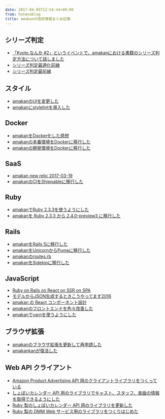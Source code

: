 ```yaml
---
date: 2017-04-05T13:54:44+09:00
from: hatenablog
title: amakanの技術情報まとめ記事
---
```


<h2>シリーズ判定</h2>

<ul>
<li><a href="http://r7kamura.hatenablog.com/entry/2016/08/21/231405">「Kyoto.なんか #2」というイベントで、amakanにおける書籍のシリーズ判定方法について話しました</a></li>
<li><a href="http://r7kamura.hatenablog.com/entry/2016/09/12/171239">シリーズ判定最適化前線</a></li>
<li><a href="http://r7kamura.hatenablog.com/entry/2017/03/30/084737">シリーズ判定最前線</a></li>
</ul>


<h2>スタイル</h2>

<ul>
<li><a href="http://r7kamura.hatenablog.com/entry/2017/04/02/052050">amakanのUIを変更した</a></li>
<li><a href="http://r7kamura.hatenablog.com/entry/2017/01/27/233745">amakanにstylelintを導入した</a></li>
</ul>


<h2>Docker</h2>

<ul>
<li><a href="http://r7kamura.hatenablog.com/entry/2017/01/02/223425">amakanをDocker化した感想</a></li>
<li><a href="http://r7kamura.hatenablog.com/entry/2016/12/26/041931">amakanの本番環境をDockerに移行した</a></li>
<li><a href="http://r7kamura.hatenablog.com/entry/2016/12/21/010420">amakanの開発環境をDockerに移行した</a></li>
</ul>


<h2>SaaS</h2>

<ul>
<li><a href="http://r7kamura.hatenablog.com/entry/2017/03/20/233426">amakan new relic 2017-03-19</a></li>
<li><a href="http://r7kamura.hatenablog.com/entry/2017/01/14/143025">amakanのCIをShippableに移行した</a></li>
</ul>


<h2>Ruby</h2>

<ul>
<li><a href="http://r7kamura.hatenablog.com/entry/2016/12/09/201115">amakanでRuby 2.3.3を使うようにした</a></li>
<li><a href="http://r7kamura.hatenablog.com/entry/2016/12/10/221600">amakanを Ruby 2.3.3 から 2.4.0-preview3 に移行した</a></li>
</ul>


<h2>Rails</h2>

<ul>
<li><a href="http://r7kamura.hatenablog.com/entry/2016/12/10/045755">amakanをRails 5に移行した</a></li>
<li><a href="http://r7kamura.hatenablog.com/entry/2016/12/08/001413">amakanをUnicornからPumaに移行した</a></li>
<li><a href="http://r7kamura.hatenablog.com/entry/2017/04/04/224037">amakanのroutes.rb</a></li>
<li><a href="http://r7kamura.hatenablog.com/entry/2016/12/18/212642">amakanをSidekiqに移行した</a></li>
</ul>


<h2>JavaScript</h2>

<ul>
<li><a href="http://r7kamura.hatenablog.com/entry/2016/10/10/173610">Ruby on Rails on React on SSR on SPA</a></li>
<li><a href="http://r7kamura.hatenablog.com/entry/2016/10/03/001212">モデルからJSON生成するときこうやってます2016</a></li>
<li><a href="http://r7kamura.hatenablog.com/entry/2017/03/15/203034">amakan の React コンポーネント設計</a></li>
<li><a href="http://r7kamura.hatenablog.com/entry/2016/12/13/074119">amakanのフロントエンドを色々改善した</a></li>
<li><a href="http://r7kamura.hatenablog.com/entry/2016/12/08/061203">amakanでyarnを使うようにした</a></li>
</ul>


<h2>ブラウザ拡張</h2>

<ul>
<li><a href="http://r7kamura.hatenablog.com/entry/2017/02/01/054224">amakanのブラウザ拡張を更新して再申請した</a></li>
<li><a href="http://r7kamura.hatenablog.com/entry/2017/02/17/064210">amakankanが復活した</a></li>
</ul>


<h2>Web API クライアント</h2>

<ul>
<li><a href="http://r7kamura.hatenablog.com/entry/2017/02/16/032044">Amazon Product Advertising API 用のクライアントライブラリをつくっている</a></li>
<li><a href="http://r7kamura.hatenablog.com/entry/2017/02/12/173855">しょぼいカレンダー API 用のライブラリでキャスト、スタッフ、楽曲の情報を取得できるようにした</a></li>
<li><a href="http://r7kamura.hatenablog.com/entry/2017/02/02/013327">Ruby 製のしょぼいカレンダー API 用のライブラリを更新した</a></li>
<li><a href="http://r7kamura.hatenablog.com/entry/2017/02/08/021446">Ruby 製の DMM Web サービス用のライブラリをつくりはじめた</a></li>
</ul>


